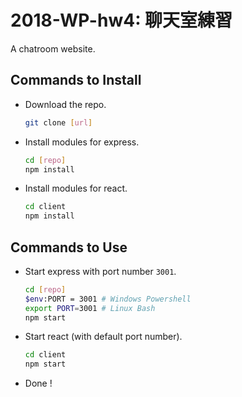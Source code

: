 # 2018-WP-hw4: 聊天室練習

A chatroom website.

## Commands to Install

- Download the repo.

  ```bash
  git clone [url]
  ```

- Install modules for express.

  ```bash
  cd [repo]
  npm install
  ```

- Install modules for react.

  ```bash
  cd client
  npm install
  ```

## Commands to Use

- Start express with port number `3001`.

  ```bash
  cd [repo]
  $env:PORT = 3001 # Windows Powershell
  export PORT=3001 # Linux Bash
  npm start
  ```

- Start react (with default port number).

  ```bash
  cd client
  npm start
  ```

- Done !